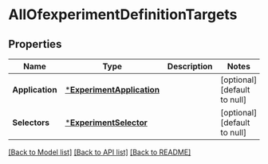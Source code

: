 # AllOfexperimentDefinitionTargets

## Properties
Name | Type | Description | Notes
------------ | ------------- | ------------- | -------------
**Application** | [***ExperimentApplication**](experiment.Application.md) |  | [optional] [default to null]
**Selectors** | [***ExperimentSelector**](experiment.Selector.md) |  | [optional] [default to null]

[[Back to Model list]](../README.md#documentation-for-models) [[Back to API list]](../README.md#documentation-for-api-endpoints) [[Back to README]](../README.md)

